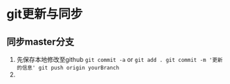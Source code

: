 # git更新与同步
## 同步master分支
1. 先保存本地修改至github
`git commit -a`
or
`
git add .
git commit -m '更新的信息'
git push origin yourBranch
`
2.